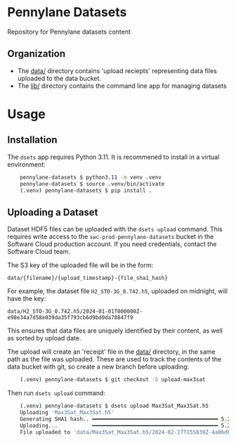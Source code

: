 # Pennylane Datasets

Repository for Pennylane datasets content

## Organization

- The [data/](data/) directory contains 'upload reciepts' representing data files uploaded
to the data bucket.
- The [lib/](lib/) directory contains the command line app for managing datasets

# Usage

## Installation

The `dsets` app requires Python 3.11. It is recommened to install in a virtual
environment:

```bash
    pennylane-datasets $ python3.11 -m venv .venv
    pennylane-datasets $ source .venv/bin/activate
    (.venv) pennylane-datasets $ pip install .
```

## Uploading a Dataset

Dataset HDF5 files can be uploaded with the `dsets upload` command. This requires write access to
the `swc-prod-pennylane-datasets` bucket in the Software Cloud production account. If you
need credentials, contact the Software Cloud team.

The S3 key of the uploaded file will be in the form:

```data/{filename}/{upload_timestamp}-{file_sha1_hash}```

For example, the dataset file `H2_STO-3G_0.742.h5`, uploaded on midnight, will have the key:

```data/H2_STO-3G_0.742.h5/2024-01-01T000000Z-e98e34a7d58e039da35f793cb6d9bd0da78847f9```

This ensures that data files are uniquely identified by their content, as well as sorted
by upload date.

The upload will create an 'receipt' file in the [data/](data) directory, in the same path
as the file was uploaded. These are used to track the contents of the data bucket with
git, so create a new branch before uploading:

```bash
    (.venv) pennylane-datasets $ git checkout -b upload-max3sat
```

Then run `dsets upload` command:

```bash
    (.venv) pennylane-datasets $ dsets upload Max3Sat_Max3Sat.h5
    Uploading 'Max3Sat_Max3Sat.h5'
    Generating SHA1 hash.. ━━━━━━━━━━━━━━━━━━━━━━━━━━━━━━━━━━━━━━━━ 5.2 GB   1.2 GB/s 0:00:04
    Uploading...           ━━━━━━━━━━━━━━━━━━━━━━━━━━━━━━━━━━━━━━━━ 5.2 GB 11.0 MB/s 0:09:36
    File uploaded to 'data/Max3Sat_Max3Sat.h5/2024-02-27T155839Z-4a06dbb748c8ae32cf6f15b18833c467e4bb2a3b'. Be sure to commit upload receipt!
```
